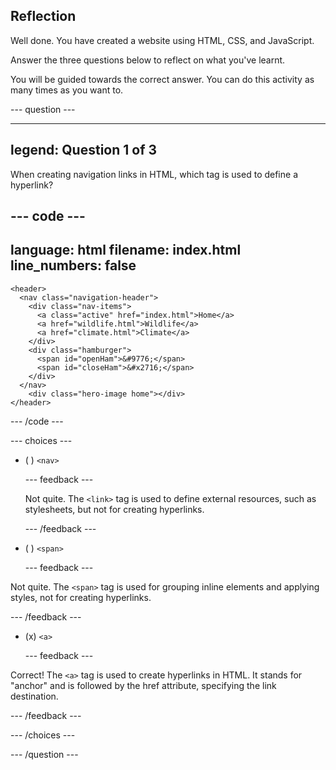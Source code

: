 ## Reflection

Well done. You have created a website using HTML, CSS, and JavaScript.

Answer the three questions below to reflect on what you've learnt.

You will be guided towards the correct answer. You can do this activity as many times as you want to.

--- question ---

---
legend: Question 1 of 3
---

When creating navigation links in HTML, which tag is used to define a hyperlink?

--- code ---
---
language: html
filename: index.html
line_numbers: false
---   
    <header>
      <nav class="navigation-header">
        <div class="nav-items">
          <a class="active" href="index.html">Home</a>
          <a href="wildlife.html">Wildlife</a>
          <a href="climate.html">Climate</a>
        </div>
        <div class="hamburger">
          <span id="openHam">&#9776;</span>
          <span id="closeHam">&#x2716;</span>
        </div>
      </nav>
        <div class="hero-image home"></div>
    </header>

--- /code ---


--- choices ---

- ( ) `<nav>`

  --- feedback ---
  
  Not quite. The `<link>` tag is used to define external resources, such as stylesheets, but not for creating hyperlinks.
 
  --- /feedback ---

- ( ) `<span>`

  --- feedback ---

Not quite. The `<span>` tag is used for grouping inline elements and applying styles, not for creating hyperlinks.

  --- /feedback ---

- (x) `<a>`

  --- feedback ---

Correct! The `<a>` tag is used to create hyperlinks in HTML. It stands for "anchor" and is followed by the href attribute, specifying the link destination.

  --- /feedback ---

--- /choices ---

--- /question ---
